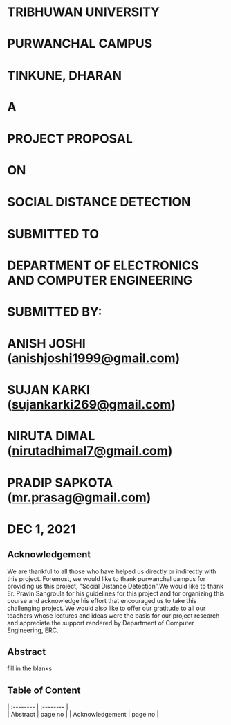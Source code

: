 # TRIBHUWAN UNIVERSITY
# PURWANCHAL CAMPUS
# TINKUNE, DHARAN
# A
# PROJECT PROPOSAL
# ON
# SOCIAL DISTANCE DETECTION
# SUBMITTED TO
# DEPARTMENT OF ELECTRONICS AND COMPUTER ENGINEERING
# SUBMITTED BY:
# ANISH JOSHI (anishjoshi1999@gmail.com)
# SUJAN KARKI (sujankarki269@gmail.com)
# NIRUTA DIMAL (nirutadhimal7@gmail.com)
# PRADIP SAPKOTA (mr.prasag@gmail.com)
# DEC 1, 2021

## Acknowledgement
We are thankful to all those who have helped us directly or indirectly with this project. Foremost, we would like to thank purwanchal campus for providing us this project, "Social Distance Detection”.We would like to thank Er. Pravin Sangroula for his guidelines for this project and for organizing this course and acknowledge his effort that encouraged us to take this challenging project. We would also like to offer our gratitude to all our teachers whose lectures and ideas were the basis for our project research and appreciate the support rendered by Department of Computer Engineering, ERC.

## Abstract
fill in the blanks 
## Table of Content

| :--------          |    :--------  |         
| Abstract           | page no       | 
| Acknowledgement    | page no       | 